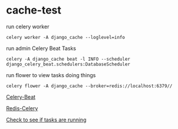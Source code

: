 # cache-test

run celery worker

```
celery worker -A django_cache --loglevel=info
```

run admin Celery Beat Tasks

```
celery -A django_cache beat -l INFO --scheduler django_celery_beat.schedulers:DatabaseScheduler
```

run flower to view tasks doing things

```
celery flower -A django_cache --broker=redis://localhost:6379//
```

[Celery-Beat](https://www.merixstudio.com/blog/django-celery-beat/)

[Redis-Celery](https://stackabuse.com/asynchronous-tasks-in-django-with-redis-and-celery/)

[Check to see if tasks are running](https://www.vinta.com.br/blog/2017/how-make-sure-celery-beat-tasks-are-working/)
